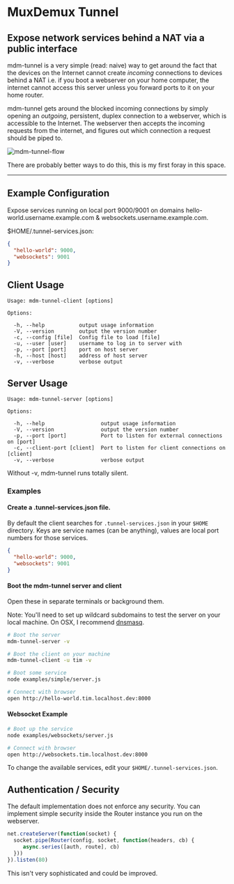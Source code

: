 # MuxDemux Tunnel

## Expose network services behind a NAT via a public interface

mdm-tunnel is a very simple (read: naive) way to get around the fact that the devices
on the Internet cannot create *incoming* connections to devices behind a
NAT i.e. if you boot a webserver on your home computer, the internet
cannot access this server unless you forward ports to it on your home router. 

mdm-tunnel gets around the blocked incoming connections by simply opening an *outgoing*, persistent, duplex connection to a
webserver,
which is accessible to the Internet. The webserver then accepts the incoming requests from the internet,
and figures out which connection a request should be piped
to.

![mdm-tunnel-flow](https://f.cloud.github.com/assets/43438/610762/8d1922a8-cdbe-11e2-9447-6117044fd0b1.png)

There are probably better ways to do this, this is my first foray in
this space.

----

## Example Configuration

Expose services running on local port 9000/9001 on domains
hello-world.username.example.com & websockets.username.example.com.

$HOME/.tunnel-services.json:

```json
{
  "hello-world": 9000,
  "websockets": 9001
}
```

## Client Usage

```
Usage: mdm-tunnel-client [options]

Options:

  -h, --help           output usage information
  -V, --version        output the version number
  -c, --config [file]  Config file to load [file]
  -u, --user [user]    username to log in to server with
  -p, --port [port]    port on host server
  -h, --host [host]    address of host server
  -v, --verbose        verbose output
```

## Server Usage
```
Usage: mdm-tunnel-server [options]

Options:

  -h, --help                  output usage information
  -V, --version               output the version number
  -p, --port [port]           Port to listen for external connections on [port]
  -c, --client-port [client]  Port to listen for client connections on [client]
  -v, --verbose               verbose output
```

Without -v, mdm-tunnel runs totally silent.

### Examples


#### Create a .tunnel-services.json file.

By default the client searches for `.tunnel-services.json` in your
`$HOME` directory. Keys are service names (can be anything), values are
local port numbers for those services.

```json
{
  "hello-world": 9000,
  "websockets": 9001
}
````
#### Boot the mdm-tunnel server and client

Open these in separate terminals or background them.

Note: You'll need to set up wildcard subdomains to test the server on your local
machine. On OSX, I recommend
[dnsmasq](www.echoditto.com/blog/never-touch-your-local-etchosts-file-os-x-again).

```sh
# Boot the server
mdm-tunnel-server -v

# Boot the client on your machine
mdm-tunnel-client -u tim -v

# Boot some service
node examples/simple/server.js

# Connect with browser
open http://hello-world.tim.localhost.dev:8000
```

#### Websocket Example

```sh
# Boot up the service
node examples/websockets/server.js

# Connect with browser
open http://websockets.tim.localhost.dev:8000

```
To change the available services, edit your
`$HOME/.tunnel-services.json`.

## Authentication / Security

The default implementation does not enforce any security. You can implement simple security inside the
Router instance you run on the webserver.

```js
net.createServer(function(socket) {
  socket.pipe(Router(config, socket, function(headers, cb) {
     async.series([auth, route], cb)
  }))
}).listen(80)
```

This isn't very sophisticated and could be improved.
